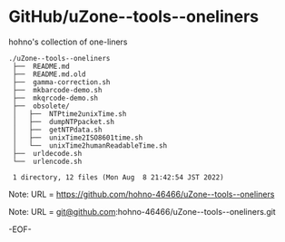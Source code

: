 # GitHub/uZone--tools--oneliners

hohno's collection of one-liners

    ./uZone--tools--oneliners
     ├──  README.md
     ├──  README.md.old
     ├──  gamma-correction.sh
     ├──  mkbarcode-demo.sh
     ├──  mkqrcode-demo.sh
     ├──  obsolete/
     │   ├──  NTPtime2unixTime.sh
     │   ├──  dumpNTPpacket.sh
     │   ├──  getNTPdata.sh
     │   ├──  unixTime2ISO8601time.sh
     │   └──  unixTime2humanReadableTime.sh
     ├──  urldecode.sh
     └──  urlencode.sh
     
     1 directory, 12 files (Mon Aug  8 21:42:54 JST 2022)


Note: URL = https://github.com/hohno-46466/uZone--tools--oneliners

Note: URL = git@github.com:hohno-46466/uZone--tools--oneliners.git

-EOF-
